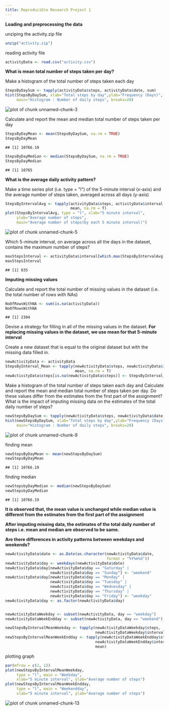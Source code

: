```yaml
---
title: Reproducible Research Project 1
---
```



**Loading and preprocessing the data**

unziping the activity.zip file

```r
unzip("activity.zip")
```

reading activity file

```r
activityData <- read.csv("activity.csv")
```

**What is mean total number of steps taken per day?**

Make a histogram of the total number of steps taken each day

```r
StepsByDaySum <- tapply(activityData$steps, activityData$date, sum)
hist(StepsByDaySum, xlab="Total steps by day",ylab="Frequency (Days)",
     main="Histogram : Number of daily steps", breaks=20)
```

![plot of chunk unnamed-chunk-3](figure/unnamed-chunk-3-1.png) 

Calculate and report the mean and median total number of steps taken per day

```r
StepsByDayMean <- mean(StepsByDaySum, na.rm = TRUE)
StepsByDayMean
```

```
## [1] 10766.19
```

```r
StepsByDayMedian <- median(StepsByDaySum, na.rm = TRUE)
StepsByDayMedian
```

```
## [1] 10765
```

**What is the average daily activity pattern?**

Make a time series plot (i.e. type = "l") of the 5-minute interval (x-axis) and 
the average number of steps taken, averaged across all days (y-axis)

```r
StepsByIntervalAvg <- tapply(activityData$steps, activityData$interval, 
                             mean, na.rm = T)
plot(StepsByIntervalAvg, type = "l", xlab="5 minute interval", 
     ylab="Average number of steps", 
     main="Average number of steps(by each 5 minute interval)")
```

![plot of chunk unnamed-chunk-5](figure/unnamed-chunk-5-1.png) 

Which 5-minute interval, on average across all the days in the dataset, contains the maximum number of steps?

```r
maxStepsInterval <- activityData$interval[which.max(StepsByIntervalAvg)]
maxStepsInterval
```

```
## [1] 835
```

**Imputing missing values**

Calculate and report the total number of missing values in the dataset (i.e. the total number of rows with NAs)

```r
NoOfRowsWithNA <- sum(is.na(activityData))
NoOfRowsWithNA
```

```
## [1] 2304
```

Devise a strategy for filling in all of the missing values in the dataset. 
**For replacing missing values in the dataset, we use mean for that 5-minute interval**


Create a new dataset that is equal to the original dataset but with the missing data filled in.

```r
newActivityData <- activityData 
StepsByInterval_Mean <- tapply(newActivityData$steps, newActivityData$interval, 
                               mean, na.rm = T)
newActivityData$steps[is.na(newActivityData$steps)] <- StepsByInterval_Mean
```

Make a histogram of the total number of steps taken each day and Calculate and report the mean and median total number of steps taken per day. Do these values differ from the estimates from the first part of the assignment? What is the impact of imputing missing data on the estimates of the total daily number of steps?

```r
newStepsByDaySum <- tapply(newActivityData$steps, newActivityData$date, sum)
hist(newStepsByDaySum, xlab="Total steps by day",ylab="Frequency (Days)", 
     main="Histogram : Number of daily steps", breaks=20)
```

![plot of chunk unnamed-chunk-9](figure/unnamed-chunk-9-1.png) 

finding mean

```r
newStepsByDayMean <- mean(newStepsByDaySum)
newStepsByDayMean
```

```
## [1] 10766.19
```

finding median

```r
newStepsbyDayMedian <- median(newStepsByDaySum)
newStepsbyDayMedian
```

```
## [1] 10766.19
```

**It is observed that, the mean value is unchanged while median value is different from the estimates from the first part of the assignment**

**After imputing missing data, the estimates of the total daily number of steps i.e. mean and median are observed to be same.**


**Are there differences in activity patterns between weekdays and weekends?**


```r
newActivityData$date <- as.Date(as.character(newActivityData$date, 
                                             format = "%Y%m%d"))
newActivityData$day <- weekdays(newActivityData$date)
newActivityData$day[newActivityData$day == "Saturday" | 
                    newActivityData$day == "Sunday"] <- "weekend"
newActivityData$day[newActivityData$day == "Monday" | 
                    newActivityData$day == "Tuesday" |
                    newActivityData$day == "Wednesday" |
                    newActivityData$day == "Thursday" |
                    newActivityData$day == "Friday"] <- "weekday"
newActivityData$day <- as.factor(newActivityData$day)


newActivityDataWeekday <- subset(newActivityData, day == "weekday")
newActivityDataWeekEndday <- subset(newActivityData, day == "weekend")

newStepsByIntervalMeanWeekday <- tapply(newActivityDataWeekday$steps, 
                                        newActivityDataWeekday$interval, mean)
newStepsByIntervalMeanWeekEndday <- tapply(newActivityDataWeekEndday$steps, 
                                        newActivityDataWeekEndday$interval, 
                                        mean)
```

plotting graph

```r
par(mfrow = c(2, 1))
plot(newStepsByIntervalMeanWeekday, 
     type = "l", main = "Weekday", 
     xlab="5 minute interval", ylab="Average number of steps")
plot(newStepsByIntervalMeanWeekEndday, 
     type = "l", main = "Weekendday", 
     xlab="5 minute interval", ylab="Average number of steps")
```

![plot of chunk unnamed-chunk-13](figure/unnamed-chunk-13-1.png) 
